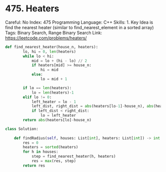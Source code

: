# 475. Heaters

Careful: No
Index: 475
Programming Language: C++
Skills: 1. Key Idea is find the nearest heater (similar to find_nearest_element in a sorted array)
Tags: Binary Search, Range Binary Search
Link: https://leetcode.com/problems/heaters/

```python
def find_nearest_heater(house_n, heaters):
        lo, hi = 0, len(heaters)
        while lo < hi:
            mid = lo + (hi - lo) // 2
            if heaters[mid] >= house_n:
                hi = mid
            else:
                lo = mid + 1

        if lo == len(heaters):
            lo = len(heaters)-1
        elif lo != 0:
            left_heater = lo - 1
            left_dist, right_dist = abs(heaters[lo-1]-house_n), abs(heaters[lo]-house_n)
            if left_dist < right_dist:
                lo = left_heater
        return abs(heaters[lo]-house_n)

class Solution:
    
    def findRadius(self, houses: List[int], heaters: List[int]) -> int:
        res = 0
        heaters = sorted(heaters)
        for h in houses:
            step = find_nearest_heater(h, heaters)
            res = max(res, step)
        return res
```
